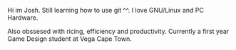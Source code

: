 Hi im Josh. Still learning how to use git ^^. I love GNU/Linux and PC Hardware. 

Also obssesed with ricing, efficiency and productivity. Currently a first year Game Design student at Vega Cape Town. 

<!---
Macawls/Macawls is a ✨ special ✨ repository because its `README.md` (this file) appears on your GitHub profile.
You can click the Preview link to take a look at your changes.
--->
